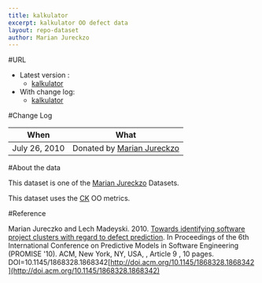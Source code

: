 ```yaml
---
title: kalkulator
excerpt: kalkulator OO defect data
layout: repo-dataset
author: Marian Jureckzo
---
```



#URL

  * Latest version :
    * [kalkulator](https://terapromise.csc.ncsu.edu:8443/svn/repo/defect/ck/kalkulator/kalkulator.csv)
  * With change log:
    * [kalkulator](https://terapromise.csc.ncsu.edu:8443/svn/repo/defect/ck/kalkulator/)

#Change Log

When | What
---- | ----
July 26, 2010 | Donated by [Marian Jureckzo](/repo/people/data-donors/promise3.html)

#About the data

This dataset is one of the [Marian Jureckzo](/repo/people/data-donors/promise3.html) Datasets.

This dataset uses the [CK](/repo/defect/ck) OO metrics.

#Reference

Marian Jureczko and Lech Madeyski. 2010. [Towards identifying software project clusters with regard to defect prediction](http://dl.acm.org/citation.cfm?id=1868328.1868342&coll=DL&dl=GUIDE&CFID=96280125&CFTOKEN=47274353). In
Proceedings of the 6th International Conference on Predictive
Models in Software Engineering (PROMISE '10). ACM, New York,
NY, USA, , Article 9 , 10 pages. DOI=10.1145/1868328.1868342[http://doi.acm.org/10.1145/1868328.1868342](http://doi.acm.org/10.1145/1868328.1868342)
